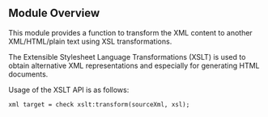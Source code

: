 ## Module Overview

This module provides a function to transform the XML content to another XML/HTML/plain text using XSL transformations.

The Extensible Stylesheet Language Transformations (XSLT) is used to obtain alternative XML representations and especially for generating HTML documents.

Usage of the XSLT API is as follows:
```ballerina
xml target = check xslt:transform(sourceXml, xsl);
```
